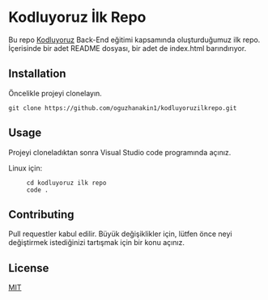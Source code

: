 
# Kodluyoruz İlk Repo
Bu repo [Kodluyoruz](https://kodluyoruz.org) Back-End eğitimi kapsamında oluşturduğumuz ilk repo. İçerisinde bir adet README dosyası, bir adet de index.html barındırıyor.

## Installation

Öncelikle projeyi clonelayın.

    git clone https://github.com/oguzhanakin1/kodluyoruzilkrepo.git 

## Usage

Projeyi cloneladıktan sonra Visual Studio code programında açınız.

Linux için:
~~~
     cd kodluyoruz ilk repo
     code .
 ~~~	

## Contributing
		
Pull requestler kabul edilir. Büyük değişiklikler için, lütfen önce neyi değiştirmek istediğinizi tartışmak için bir konu açınız.

## License
[MIT](https://choosealicense.com/licenses/mit/)
